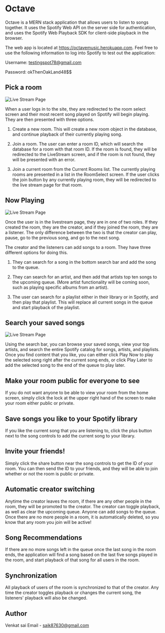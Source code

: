 # Octave

Octave is a MERN stack application that allows users to listen to songs together.  It uses the Spotify Web API on the server side for authentication, and uses the Spotify Web Playback SDK for client-side playback in the browser.

The web app is located at https://octavemusic.herokuapp.com.  Feel free to use the following information to log into Spotify to test out the application:

Username: testingspot78@gmail.com

Password: okThenOakLand48$$




## Pick a room

![Live Stream Page](client/public/roomselectScreenshot.jpeg)


When a user logs in to the site, they are redirected to the room select screen and their most recent song played on Spotify will begin playing.  They are then presented with three options.

1. Create a new room.  This will create a new room object in the database, and continue playback of their currently playing song.  

2. Join a room.  The user can enter a room ID, which will search the database for a room with that room ID.  If the room is found, they will be redirected to the LiveStream screen, and if the room is not found, they will be presented with an error.

3. Join a current room from the Current Rooms list.  The currently playing rooms are presented in a list in the RoomSelect screen.  If the user clicks the join button by any currently playing room, they will be redirected to the live stream page for that room.

## Now Playing

![Live Stream Page](client/public/livestreamScreenshot.jpeg)

Once the user is in the livestream page, they are in one of two roles.  If they created the room, they are the creator, and if they joined the room, they are a listener.  The only difference between the two is that the creator can play, pause, go to the previous song, and go to the next song.  

The creator and the listeners can add songs to a room. They have three different options for doing this.

1. They can search for a song in the bottom search bar and add the song to the queue.

2. They can search for an artist, and then add that artists top ten songs to the upcoming queue.  (More artist functionality will be coming soon, such as playing specific albums from an artist).

3. The user can search for a playlist either in their library or in Spotify, and then play that playlist.  This will replace all current songs in the queue and start playback of the playlist.

## Search your saved songs

![Live Stream Page](client/public/searchScreenshot.jpeg)

Using the search bar, you can browse your saved songs, view your top artists, and search the entire Spotify catalog for songs, artists, and playlists.  Once you find content that you like, you can either click Play Now to play the selected song right after the current song ends, or click Play Later to add the selected song to the end of the queue to play later.

## Make your room public for everyone to see

If you do not want anyone to be able to view your room from the home screen, simply click the lock at the upper right hand of the screen to make your room either public or private.

## Save songs you like to your Spotify library

If you like the current song that you are listening to, click the plus button next to the song controls to add the current song to your library.

## Invite your friends!

Simply click the share button near the song controls to get the ID of your room.  You can then send the ID to your friends, and they will be able to join whether or not the room is public or private.

## Automatic creator switching

Anytime the creator leaves the room, if there are any other people in the room, they will be promoted to the creator.  The creator can toggle playback, as well as clear the upcoming queue.  Anyone can add songs to the queue.  Once there are no more people in a room, it is automatically deleted, so you know that any room you join will be active!

## Song Recommendations

If there are no more songs left in the queue once the last song in the room ends, the application will find a song based on the last five songs played in the room, and start playback of that song for all users in the room.

## Synchronization

All playback of users of the room is synchronized to that of the creator.  Any time the creator toggles playback or changes the current song, the listeners' playback will also be changed.

## Author

Venkat sai
Email - <a href="https://mail.google.com/mail/u/0/?ogbl#inbox?compose=GTvVlcSHwsFCqnFBslKJVVZTQGQNpTCkKtXGBRNcVJtxzbcMnjNkBLQBwmFWbpSWmGSNWsFSjpQrT">saik87630@gmail.com</a>